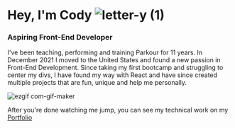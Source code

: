 # Hey, I'm Cody ![letter-y (1)](https://user-images.githubusercontent.com/43764448/192039183-0913b7e3-3a85-403d-ab5f-20156191b760.png)

### Aspiring Front-End Developer

I've been teaching, performing and training Parkour for 11 years. In December 2021 I moved to the United States and found a new passion in Front-End Development.
Since taking my first bootcamp and struggling to center my divs, I have found my way with React and have since created multiple projects that are fun, unique and help me personally.

![ezgif com-gif-maker](https://user-images.githubusercontent.com/43764448/192037443-04e06747-c261-451f-a6a3-12a565bc096e.gif)

After you're done watching me jump, you can see my technical work on my [Portfolio](https://codymarshall.netlify.app/)

[comment]: <> (Letter y icons created by Vitaly Gorbachev - Flaticon)
